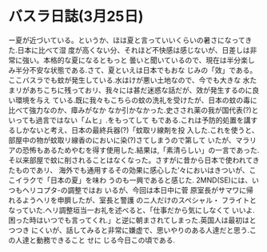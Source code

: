 # バスラ日誌(3月25日)

ー夏が近づいている。というか、ほは夏と言っていいくらいの暑さになってきた.日本に比べて湿
度が高くない分、それほど不快感は感じないが、日差しは非常に強い。本格的な夏になるともっと
曇いと聞いているので、現在は半分楽しみ半分不安な状態である.さて、夏といえは日本でもおな
じみの「效」である。
ここバスラでも蚊が発生している.水はけが悪い土地なので、今でも大きな
水たまリがあちこちに残っておリ、我々には甚だ迷惑な話だが、效が発生するのに良い環境を与え
ている.既に我々もこちらの蚊の洗礼を受けたが、日本の蚊の毒に比べて強力なのか、瘴みがなか
なか引かなかった.史さされ薬の我が国代表(?)といっても過言ではない「ムヒ」.をもってして
もである.これは予防的処置を講するしかないと考え、日本の最終兵器(?)「蚊取リ線剤を投
入した.これを使うと、部屋中の物が蚊取リ線香のにおいに染(?)さてしまうので第して
いたが、マラリアの恐怖もあるためやむを得す使用した.結果は,「素清らしい」の一言であった.
そ以来部屋で蚊に削されることはなくなった。さすがに昔から日本で使われてきたものであリ、
海外でも通用するその効果に感心した′々においはきついが、ここイラクで「日本の夏」を味わ
うのも一興であると感じた.
2MND(SE)には、いつもヘリコプタ-の調整ではお
いるが、今回は本日中に菅
原室長がサマワに帰れるようへリを申臍したが、室長と警護
のニ人だけのスペシャル・
フライトとなっていた.ヘリ調整垣当一お礼を述べると、「仕事だから気にしなくて
いいよ.困った時はいつでも言ってくれ.」と逆に朝まされてしまった.英国人は最初はとつつき
にくいが、話してみると非常に嫌虚で、思いやりのある人達だと思う.この人達と動務できること
せに
じる今日この頃である.
